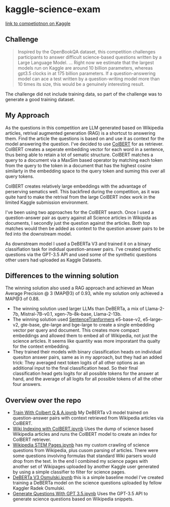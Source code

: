 # kaggle-science-exam 
[link to competiotnon on Kaggle](https://www.kaggle.com/competitions/kaggle-llm-science-exam)

## Challenge
> Inspired by the OpenBookQA dataset, this competition challenges participants to answer difficult science-based questions written by a Large Language Model. ... Right now we estimate that the largest models run on Kaggle are around 10 billion parameters, whereas gpt3.5 clocks in at 175 billion parameters. If a question-answering model can ace a test written by a question-writing model more than 10 times its size, this would be a genuinely interesting result.

The challenge did not include training data, so part of the challenge was to generate a good training dataset.


## My Approach
As the questions in this competition are LLM generated based on Wikipedia articles, retrival augmented generation (RAG) is a shortcut to answering them. Find the article the questions is based on and use it as context for the model answering the question. I've decided to use [ColBERT](https://github.com/stanford-futuredata/ColBERT) for as retriever. ColBERT creates a seperate embedding vector for each word in a sentence, thus being able to retain a lot of sematic structure. ColBERT matches a query to a document via a MaxSim based operator by matching each token from the query to the token in a document that has the highest cosine similarty in the embedding space to the query token and suming this over all query tokens.

ColBERT creates relatively large embeddings with the advantage of perserving sematics well. This backfired during the competition, as it was quite hard to make the retrival from the large ColBERT index work in the limited Kaggle submission environment.

I've been using two approaches for the ColBERT search. Once I used a question-answer pair as query against all Science articles in Wikipida as documents, I secondly just the question against the articles. Both top matches would then be added as context to the question answer pairs to be fed into the downstream model.

As downstream model I used a DeBERTa V3 and trained it on a binary classifiation task for indidual question-answer pairs. I've created synthetic questions via the GPT-3.5 API and used some of the synthetic questions other users had uploaded as Kaggle Datasets.

## Differences to the winning solution
The winning solution also used a RAG approach and achieved an Mean Average Precision @ 3 (MAP@3) of 0.93, while my solution only achieved a MAP@3 of 0.88.

- The winning solution used larger LLMs than DeBERTa, a mix of Llama-2-7b, Mistral-7B-v0.1, xgen-7b-8k-base, Llama-2-13b.
- The winning solution used [SentenceTranformers](https://www.sbert.net/) e5-base-v2, e5-large-v2, gte-base, gte-large and bge-large to create a single embedding vector per query and document. This creates more compact embeddings and allowed them to embed all of Wikipedia, not just the science articles. It seems like quantity was more imporatant tha qualty for the context embedding.
- They trained their models with binary classification heads on individual quesiton answer pairs, same as in my approach, but they had an added trick: They averaged next token logits of all other options as an additional input to the final classification head. So their final classification head gets logits for all possible tokens for the answer at hand, and the average of all logits for all possible tokens of all the other four answers.

## Overview over the repo
- [Train With Colbert Q & A.ipynb](https://github.com/dan-tee/kaggle-science-exam/blob/main/Train%20Wtih%20Colbert%20Q%26A.ipynb) My DeBERTa v3 model trained on question-answer pairs with context retrieved from Wikipedia articles via ColBERT.
- [Wiki Indexing with ColBERT.ipynb](https://github.com/dan-tee/kaggle-science-exam/blob/main/Wiki%20Indexing%20with%20ColBERT.ipynb) Uses the dump of science based Wikipedia articles and runs the ColBERT model to create an index for ColBERT retriever.
- [Wikipedia STEM Pages.ipynb](https://github.com/dan-tee/kaggle-science-exam/blob/main/Wikipedia%20STEM%20Pages.ipynb) has my custom crawling of science questions from Wikipedia, plus cusom parsing of articles. There were some questions involving formulas that standard Wiki parsers would drop from the text. In the end I combined my science pages with another set of Wikipages uploaded by another Kaggle user generated by using a simple classifier to filter for science pages.
- [DeBERTa V3 Osmulski.ipynb](https://github.com/dan-tee/kaggle-science-exam/blob/main/DeBERTa%20V3%20Osmulski.ipynb) this is a simple baseline model I've created training a DeBERTa model on the science questions uploaded by fellow Kaggler Radek Osmulski.
- [Generate Questions With GPT 3.5.ipynb](https://github.com/dan-tee/kaggle-science-exam/blob/main/Generate%20Questions%20With%20GPT-3.5.ipynb) Uses the GPT-3.5 API to generate science questions based on Wikipedia snippets.
